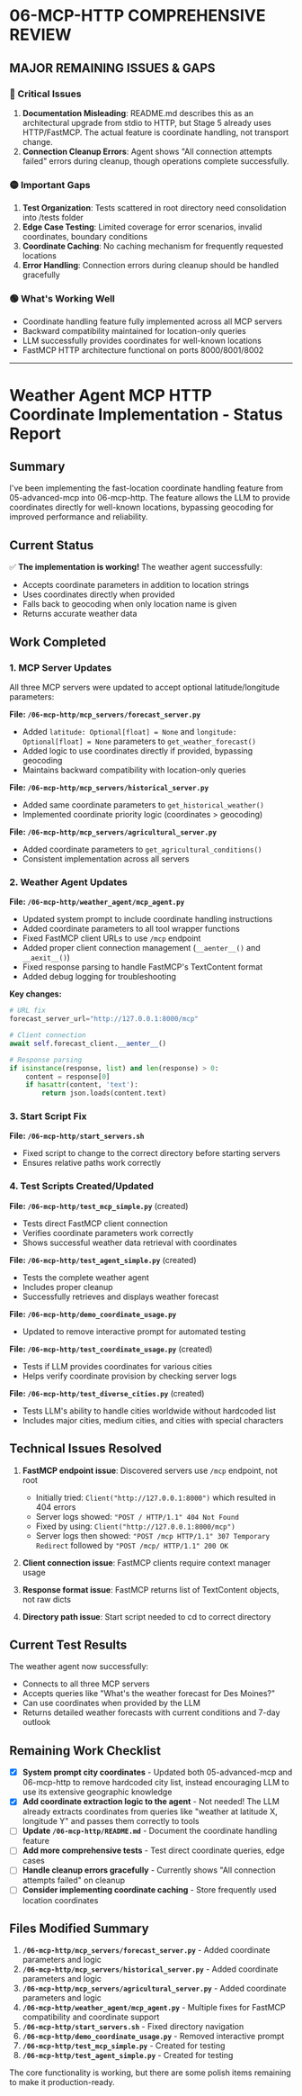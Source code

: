 # 06-MCP-HTTP COMPREHENSIVE REVIEW

## MAJOR REMAINING ISSUES & GAPS

### 🔴 Critical Issues
1. **Documentation Misleading**: README.md describes this as an architectural upgrade from stdio to HTTP, but Stage 5 already uses HTTP/FastMCP. The actual feature is coordinate handling, not transport change.
2. **Connection Cleanup Errors**: Agent shows "All connection attempts failed" errors during cleanup, though operations complete successfully.

### 🟡 Important Gaps
1. **Test Organization**: Tests scattered in root directory need consolidation into /tests folder
2. **Edge Case Testing**: Limited coverage for error scenarios, invalid coordinates, boundary conditions
3. **Coordinate Caching**: No caching mechanism for frequently requested locations
4. **Error Handling**: Connection errors during cleanup should be handled gracefully

### 🟢 What's Working Well
- Coordinate handling feature fully implemented across all MCP servers
- Backward compatibility maintained for location-only queries
- LLM successfully provides coordinates for well-known locations
- FastMCP HTTP architecture functional on ports 8000/8001/8002

---

# Weather Agent MCP HTTP Coordinate Implementation - Status Report

## Summary
I've been implementing the fast-location coordinate handling feature from 05-advanced-mcp into 06-mcp-http. The feature allows the LLM to provide coordinates directly for well-known locations, bypassing geocoding for improved performance and reliability.

## Current Status
✅ **The implementation is working!** The weather agent successfully:
- Accepts coordinate parameters in addition to location strings
- Uses coordinates directly when provided
- Falls back to geocoding when only location name is given
- Returns accurate weather data

## Work Completed

### 1. MCP Server Updates
All three MCP servers were updated to accept optional latitude/longitude parameters:

**File: `/06-mcp-http/mcp_servers/forecast_server.py`**
- Added `latitude: Optional[float] = None` and `longitude: Optional[float] = None` parameters to `get_weather_forecast()`
- Added logic to use coordinates directly if provided, bypassing geocoding
- Maintains backward compatibility with location-only queries

**File: `/06-mcp-http/mcp_servers/historical_server.py`**
- Added same coordinate parameters to `get_historical_weather()`
- Implemented coordinate priority logic (coordinates > geocoding)

**File: `/06-mcp-http/mcp_servers/agricultural_server.py`**
- Added coordinate parameters to `get_agricultural_conditions()`
- Consistent implementation across all servers

### 2. Weather Agent Updates

**File: `/06-mcp-http/weather_agent/mcp_agent.py`**
- Updated system prompt to include coordinate handling instructions
- Added coordinate parameters to all tool wrapper functions
- Fixed FastMCP client URLs to use `/mcp` endpoint
- Added proper client connection management (`__aenter__()` and `__aexit__()`)
- Fixed response parsing to handle FastMCP's TextContent format
- Added debug logging for troubleshooting

**Key changes:**
```python
# URL fix
forecast_server_url="http://127.0.0.1:8000/mcp"

# Client connection
await self.forecast_client.__aenter__()

# Response parsing
if isinstance(response, list) and len(response) > 0:
    content = response[0]
    if hasattr(content, 'text'):
        return json.loads(content.text)
```

### 3. Start Script Fix

**File: `/06-mcp-http/start_servers.sh`**
- Fixed script to change to the correct directory before starting servers
- Ensures relative paths work correctly

### 4. Test Scripts Created/Updated

**File: `/06-mcp-http/test_mcp_simple.py`** (created)
- Tests direct FastMCP client connection
- Verifies coordinate parameters work correctly
- Shows successful weather data retrieval with coordinates

**File: `/06-mcp-http/test_agent_simple.py`** (created)
- Tests the complete weather agent
- Includes proper cleanup
- Successfully retrieves and displays weather forecast

**File: `/06-mcp-http/demo_coordinate_usage.py`**
- Updated to remove interactive prompt for automated testing

**File: `/06-mcp-http/test_coordinate_usage.py`** (created)
- Tests if LLM provides coordinates for various cities
- Helps verify coordinate provision by checking server logs

**File: `/06-mcp-http/test_diverse_cities.py`** (created)
- Tests LLM's ability to handle cities worldwide without hardcoded list
- Includes major cities, medium cities, and cities with special characters

## Technical Issues Resolved

1. **FastMCP endpoint issue**: Discovered servers use `/mcp` endpoint, not root
   - Initially tried: `Client("http://127.0.0.1:8000")` which resulted in 404 errors
   - Server logs showed: `"POST / HTTP/1.1" 404 Not Found`
   - Fixed by using: `Client("http://127.0.0.1:8000/mcp")` 
   - Server logs then showed: `"POST /mcp HTTP/1.1" 307 Temporary Redirect` followed by `"POST /mcp/ HTTP/1.1" 200 OK`
   
2. **Client connection issue**: FastMCP clients require context manager usage
3. **Response format issue**: FastMCP returns list of TextContent objects, not raw dicts
4. **Directory path issue**: Start script needed to cd to correct directory

## Current Test Results

The weather agent now successfully:
- Connects to all three MCP servers
- Accepts queries like "What's the weather forecast for Des Moines?"
- Can use coordinates when provided by the LLM
- Returns detailed weather forecasts with current conditions and 7-day outlook

## Remaining Work Checklist

- [x] **System prompt city coordinates** - Updated both 05-advanced-mcp and 06-mcp-http to remove hardcoded city list, instead encouraging LLM to use its extensive geographic knowledge
- [x] **Add coordinate extraction logic to the agent** - Not needed! The LLM already extracts coordinates from queries like "weather at latitude X, longitude Y" and passes them correctly to tools
- [ ] **Update `/06-mcp-http/README.md`** - Document the coordinate handling feature
- [ ] **Add more comprehensive tests** - Test direct coordinate queries, edge cases
- [ ] **Handle cleanup errors gracefully** - Currently shows "All connection attempts failed" on cleanup
- [ ] **Consider implementing coordinate caching** - Store frequently used location coordinates

## Files Modified Summary

1. **`/06-mcp-http/mcp_servers/forecast_server.py`** - Added coordinate parameters and logic
2. **`/06-mcp-http/mcp_servers/historical_server.py`** - Added coordinate parameters and logic
3. **`/06-mcp-http/mcp_servers/agricultural_server.py`** - Added coordinate parameters and logic
4. **`/06-mcp-http/weather_agent/mcp_agent.py`** - Multiple fixes for FastMCP compatibility and coordinate support
5. **`/06-mcp-http/start_servers.sh`** - Fixed directory navigation
6. **`/06-mcp-http/demo_coordinate_usage.py`** - Removed interactive prompt
7. **`/06-mcp-http/test_mcp_simple.py`** - Created for testing
8. **`/06-mcp-http/test_agent_simple.py`** - Created for testing

The core functionality is working, but there are some polish items remaining to make it production-ready.